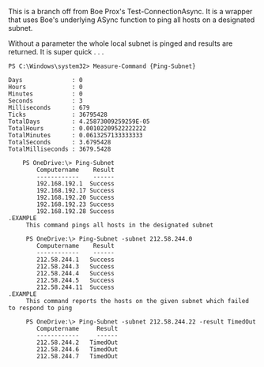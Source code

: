 This is a branch off from Boe Prox's Test-ConnectionAsync. 
It is a wrapper that uses Boe's underlying ASync function to ping all hosts on a designated subnet. 

Without a parameter the whole local subnet is pinged and results are returned. It is super quick . . .

```
PS C:\Windows\system32> Measure-Command {Ping-Subnet}

Days              : 0
Hours             : 0
Minutes           : 0
Seconds           : 3
Milliseconds      : 679
Ticks             : 36795428
TotalDays         : 4.25873009259259E-05
TotalHours        : 0.00102209522222222
TotalMinutes      : 0.0613257133333333
TotalSeconds      : 3.6795428
TotalMilliseconds : 3679.5428

    PS OneDrive:\> Ping-Subnet
        Computername    Result
        ------------    ------
        192.168.192.1  Success
        192.168.192.17 Success
        192.168.192.20 Success
        192.168.192.23 Success
        192.168.192.28 Success
.EXAMPLE
     This command pings all hosts in the designated subnet
    
     PS OneDrive:\> Ping-Subnet -subnet 212.58.244.0
        Computername    Result
        ------------    ------
        212.58.244.1   Success
        212.58.244.3   Success
        212.58.244.4   Success
        212.58.244.5   Success
        212.58.244.11  Success
.EXAMPLE
     This command reports the hosts on the given subnet which failed to respond to ping
    
     PS OneDrive:\> Ping-Subnet -subnet 212.58.244.22 -result TimedOut
        Computername     Result
        ------------     ------
        212.58.244.2   TimedOut
        212.58.244.6   TimedOut
        212.58.244.7   TimedOut
```

